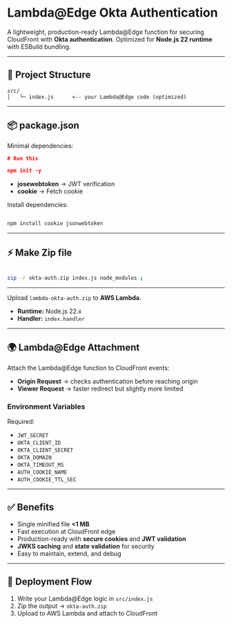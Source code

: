 # Lambda@Edge Okta Authentication

A lightweight, production-ready Lambda@Edge function for securing CloudFront with **Okta authentication**.
Optimized for **Node.js 22 runtime** with ESBuild bundling.

---

## 📂 Project Structure

```
src/
│   └─ index.js      <-- your Lambda@Edge code (optimized)
```

---

## 📦 package.json

Minimal dependencies:

```json
# Run this

npm init -y

```

* **josewebtoken** → JWT verification
* **cookie** → Fetch cookie


Install dependencies:

```bash

npm install cookie jsonwebtoken

```

---

## ⚡ Make Zip file

```bash

zip -r okta-auth.zip index.js node_modules ;


```

---


Upload `lambda-okta-auth.zip` to **AWS Lambda**.

* **Runtime:** Node.js 22.x
* **Handler:** `index.handler`

---

## 🌍 Lambda@Edge Attachment

Attach the Lambda@Edge function to CloudFront events:

* **Origin Request** → checks authentication before reaching origin
* **Viewer Request** → faster redirect but slightly more limited

### Environment Variables

Required:

* `JWT_SECRET`
* `OKTA_CLIENT_ID`
* `OKTA_CLIENT_SECRET`
* `OKTA_DOMAIN`
* `OKTA_TIMEOUT_MS`
* `AUTH_COOKIE_NAME`
* `AUTH_COOKIE_TTL_SEC`
    
---

## ✅ Benefits

* Single minified file **<1 MB**
* Fast execution at CloudFront edge
* Production-ready with **secure cookies** and **JWT validation**
* **JWKS caching** and **state validation** for security
* Easy to maintain, extend, and debug

---

## 🚀 Deployment Flow

1. Write your Lambda@Edge logic in `src/index.js`
2. Zip the output → `okta-auth.zip`
3. Upload to AWS Lambda and attach to CloudFront
